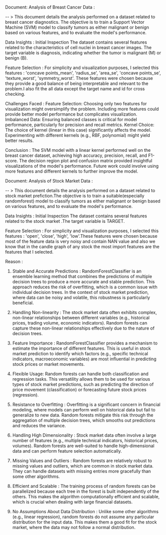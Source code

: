 Document: Analysis of Breast Cancer Data :


-- > This document details the analysis performed on a dataset related to breast cancer diagnostics. The objective is to train a Support Vector Machine (SVM) model to classify tumors as either malignant or benign based on various features, and to evaluate the model's performance.

Data Insights :
Initial Inspection
The dataset contains several features related to the characteristics of cell nuclei in breast cancer images. The target variable is diagnosis, indicating whether the tumor is malignant (M) or benign (B).

Feature Selection :
For simplicity and visualization purposes, I selected this features : 'concave points_mean', 'radius_se', 'area_se', 'concave points_se', 'texture_worst', 'symmetry_worst'. These features were chosen because they provide a good balance of being interpretable and relevant to the problem.I also fit the all data except the target name and id for cross checking.

Challenges Faced :
Feature Selection: Choosing only two features for visualization might oversimplify the problem. Including more features could provide better model performance but complicates visualization.
Imbalanced Data: Ensuring balanced classes is critical for model performance, particularly for precision and recall metrics.
Kernel Choice: The choice of kernel (linear in this case) significantly affects the model. Experimenting with different kernels (e.g., RBF, polynomial) might yield better results.

Conclusion :
The SVM model with a linear kernel performed well on the breast cancer dataset, achieving high accuracy, precision, recall, and F1-score. The decision region plot and confusion matrix provided insightful visualizations of the model's performance. Future work could involve using more features and different kernels to further improve the model.


Document: Analysis of Stock Market Data :


-- > This document details the analysis performed on a dataset related to stock market prefiction.The objective is to train a suitable(especially randomforest) model to classify tumors as either malignant or benign based on various features, and to evaluate the model's performance.

Data Insights :
Initial Inspection
The dataset contains several features related to the stock market .The target variable is TARGET.

Feature Selection :
For simplicity and visualization purposes, I selected this features : 'open', 'close', 'high', 'low'.These features were chosen because most of the feature data is very noisy and contain NAN value and also we know that in the candle graph of any stock the most import features are the features that I selected.

Reason :
1. Stable and Accurate Predictions :
RandomForestClassifier is an ensemble learning method that combines the predictions of multiple decision trees to produce a more accurate and stable prediction. This approach reduces the risk of overfitting, which is a common issue with individual decision trees. In the context of stock market prediction, where data can be noisy and volatile, this robustness is particularly beneficial.

2. Handling Non-linearity :
The stock market data often exhibits complex, non-linear relationships between different variables (e.g., historical prices, trading volume, economic indicators). Random forests can capture these non-linear relationships effectively due to the nature of decision trees.

3. Feature Importance :
RandomForestClassifier provides a mechanism to estimate the importance of different features. This is useful in stock market prediction to identify which factors (e.g., specific technical indicators, macroeconomic variables) are most influential in predicting stock prices or market movements.

4. Flexible Usage:
Random forests can handle both classification and regression tasks. This versatility allows them to be used for various types of stock market predictions, such as predicting the direction of price movement (classification) or forecasting future stock prices (regression).

5. Resistance to Overfitting :
Overfitting is a significant concern in financial modeling, where models can perform well on historical data but fail to generalize to new data. Random forests mitigate this risk through the aggregation of multiple decision trees, which smooths out predictions and reduces the variance.

6. Handling High Dimensionality :
Stock market data often involve a large number of features (e.g., multiple technical indicators, historical prices, volumes). Random forests are well-suited to handle high-dimensional data and can perform feature selection automatically.

7. Missing Values and Outliers :
Random forests are relatively robust to missing values and outliers, which are common in stock market data. They can handle datasets with missing entries more gracefully than some other algorithms.

8. Efficient and Scalable :
The training process of random forests can be parallelized because each tree in the forest is built independently of the others. This makes the algorithm computationally efficient and scalable, which is crucial when dealing with large financial datasets.

9. No Assumptions About Data Distribution :
Unlike some other algorithms (e.g., linear regression), random forests do not assume any particular distribution for the input data. This makes them a good fit for the stock market, where the data may not follow a normal distribution.
